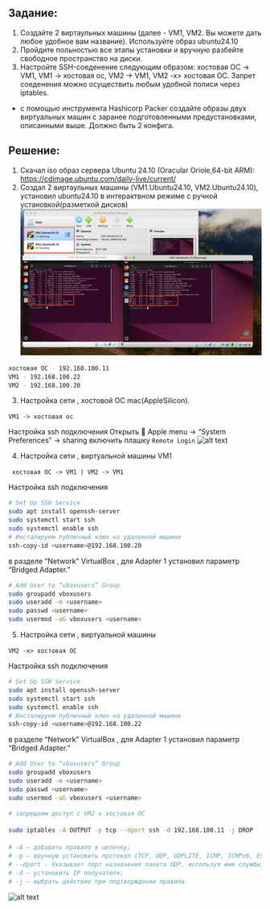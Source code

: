 ## Задание:
1. Создайте 2 виртаульных машины (далее - VM1, VM2. Вы можете дать любое удобное вам название). Используйте образ ubuntu24.10
2. Пройдите польностью все этапы установки и вручную разбейте свободное пространство на диски.
3. Настройте SSH-соеденение следующим образом: хостовая ОС -> VM1, VM1 -> хостовая ос, VM2 -> VM1, VM2 -x> хостовая ОС. Запрет соеденения можно осуществить любым удобной полиси через iptables.

* с помощью инструмента Hashicorp Packer создайте образы двух виртуальных машин с заранее подготовленными предустановками, описанными выше. Должно быть 2 конфига.

## Решение:
1. Скачал iso образ сервера Ubuntu 24.10 (Oracular Oriole,64-bit ARM): https://cdimage.ubuntu.com/daily-live/current/
2. Создал 2 виртаульных машины (VM1.Ubuntu24.10, VM2.Ubuntu24.10), установил ubuntu24.10 в интерактвном режиме c ручной установкой(разметкой дисков)
![alt text](template/image/image.png)

```bash
хостовая ОС - 192.168.100.11
VM1 - 192.168.100.22
VM2 - 192.168.100.20
```

3. Настройка сети , хостовой ОС mac(AppleSilicon).

``` VM1 -> хостовая ос ```

Настройка ssh подключения 
Открыть  Apple menu -> “System Preferences” -> sharing
включить плашку ```Remote Login```
![alt text](template/image/image2.png)

4. Настройка сети , виртуальной машины VM1

``` хостовая ОС -> VM1 | VM2 -> VM1```

Настройка ssh подключения
```bash
# Set Up SSH Service
sudo apt install openssh-server
sudo systemctl start ssh
sudo systemctl enable ssh
# Инсталируем публичный ключ на удаленной машине
ssh-copy-id <username>@192.168.100.20
```
в разделе “Network” VirtualBox , для Adapter 1 установил параметр “Bridged Adapter.”

```bash
# Add User to “vboxusers” Group
sudo groupadd vboxusers
sudo useradd -m <username>
sudo passwd <username>
sudo usermod -aG vboxusers <username>
```
5. Настройка сети , виртуальной машины

``` VM2 -x> хостовая ОС ```

Настройка ssh подключения
```bash
# Set Up SSH Service
sudo apt install openssh-server
sudo systemctl start ssh
sudo systemctl enable ssh
# Инсталируем публичный ключ на удаленной машине
ssh-copy-id <username>@192.168.100.22
```
в разделе “Network” VirtualBox , для Adapter 1 установил параметр “Bridged Adapter.”

```bash
# Add User to “vboxusers” Group
sudo groupadd vboxusers
sudo useradd -m <username>
sudo passwd <username>
sudo usermod -aG vboxusers <username>
```

```bash
# запрещаем доступ с VM2 к хостовая ОС

sudo iptables -A OUTPUT -p tcp --dport ssh -d 192.168.100.11 -j DROP

# -A – добавить правило в цепочку;
# -p – вручную установить протокол (TCP, UDP, UDPLITE, ICMP, ICMPv6, ESP, AH, SCTP, MH);
# --dport - Указывает порт назначения пакета UDP, используя имя службы, номер порта или диапазон номеров портов.
# -d – установить IP получателя;
# -j – выбрать действие при подтверждении правила.
```
![alt text](template/image-1.png)